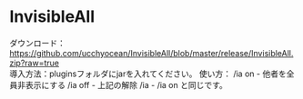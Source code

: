 InvisibleAll
================
ダウンロード：https://github.com/ucchyocean/InvisibleAll/blob/master/release/InvisibleAll.zip?raw=true<br />
導入方法：pluginsフォルダにjarを入れてください。
使い方：
    /ia on - 他者を全員非表示にする
    /ia off - 上記の解除
    /ia - /ia on と同じです。
